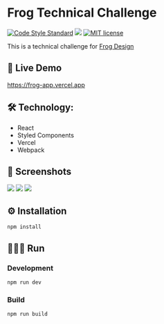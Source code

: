 # Frog Technical Challenge
[![Code Style Standard](https://camo.githubusercontent.com/d0f65430681b67b7104f6130ada8c098ec5f66ba/68747470733a2f2f696d672e736869656c64732e696f2f62616467652f636f64652532307374796c652d7374616e646172642d627269676874677265656e2e7376673f7374796c653d666c6174)](https://github.com/standard/standard)
![](https://www.repostatus.org/badges/latest/wip.svg)
[![MIT license](https://img.shields.io/badge/License-MIT-blue.svg)](https://lbesson.mit-license.org/)

This is a technical challenge for [Frog Design](https://www.frogdesign.com)

## 📱 Live Demo

https://frog-app.vercel.app

## 🛠 Technology:
* React
* Styled Components
* Vercel
* Webpack

## 📸 Screenshots
![](https://jose-stuff.s3.us-east-2.amazonaws.com/Frog/screenshot-1.png)
![](https://jose-stuff.s3.us-east-2.amazonaws.com/Frog/screenshot-2.png)
![](https://jose-stuff.s3.us-east-2.amazonaws.com/Frog/screenshot-3.png)

## ⚙️ Installation

```
npm install
```

## 🏃🏻‍♂️ Run

### Development

```
npm run dev
```

### Build

```
npm run build
```
